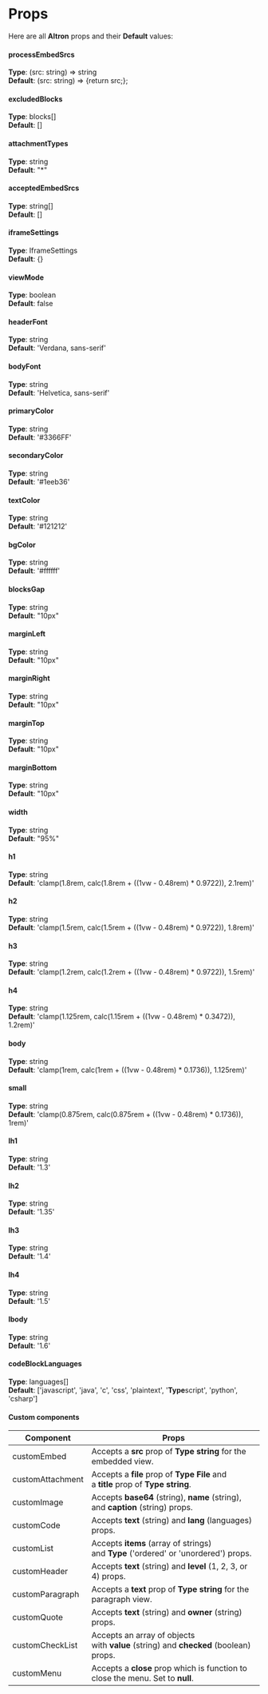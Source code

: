 # Props

Here are all **Altron** props and their **Default** values:

#### processEmbedSrcs

**Type**: (src: string) => string  
**Default**: (src: string) => {return src;};

#### excludedBlocks

**Type**: blocks[]  
**Default**: []

#### attachmentTypes

**Type**: string  
**Default**: "\*"

#### acceptedEmbedSrcs

**Type**: string[]  
**Default**: []

#### iframeSettings

**Type**: IframeSettings  
**Default**: {}

#### viewMode

**Type**: boolean  
**Default**: false

#### headerFont

**Type**: string  
**Default**: 'Verdana, sans-serif'

#### bodyFont

**Type**: string  
**Default**: 'Helvetica, sans-serif'

#### primaryColor

**Type**: string  
**Default**: '#3366FF'

#### secondaryColor

**Type**: string  
**Default**: '#1eeb36'

#### textColor

**Type**: string  
**Default**: '#121212'

#### bgColor

**Type**: string  
**Default**: '#ffffff'

#### blocksGap

**Type**: string  
**Default**: "10px"

#### marginLeft

**Type**: string  
**Default**: "10px"

#### marginRight

**Type**: string  
**Default**: "10px"

#### marginTop

**Type**: string  
**Default**: "10px"

#### marginBottom

**Type**: string  
**Default**: "10px"

#### width

**Type**: string  
**Default**: "95%"

#### h1

**Type**: string  
**Default**: 'clamp(1.8rem, calc(1.8rem + ((1vw - 0.48rem) * 0.9722)), 2.1rem)'

#### h2

**Type**: string  
**Default**: 'clamp(1.5rem, calc(1.5rem + ((1vw - 0.48rem) * 0.9722)), 1.8rem)'

#### h3

**Type**: string  
**Default**: 'clamp(1.2rem, calc(1.2rem + ((1vw - 0.48rem) * 0.9722)), 1.5rem)'

#### h4

**Type**: string  
**Default**: 'clamp(1.125rem, calc(1.15rem + ((1vw - 0.48rem) * 0.3472)), 1.2rem)'

#### body

**Type**: string  
**Default**: 'clamp(1rem, calc(1rem + ((1vw - 0.48rem) * 0.1736)), 1.125rem)'

#### small

**Type**: string  
**Default**: 'clamp(0.875rem, calc(0.875rem + ((1vw - 0.48rem) * 0.1736)), 1rem)'

#### lh1

**Type**: string  
**Default**: '1.3'

#### lh2

**Type**: string  
**Default**: '1.35'

#### lh3

**Type**: string  
**Default**: '1.4'

#### lh4

**Type**: string  
**Default**: '1.5'

#### lbody

**Type**: string  
**Default**: '1.6'

#### codeBlockLanguages

**Type**: languages[]  
**Default**: ['javascript', 'java', 'c', 'css', 'plaintext', '**Type**script', 'python', 'csharp']


#### Custom components

|Component|Props|
|---|---|
|customEmbed|Accepts a **src** prop of **Type** **string** for the embedded view.|
|customAttachment|Accepts a **file** prop of **Type** **File** and a **title** prop of **Type** **string**.|
|customImage|Accepts **base64** (string), **name** (string), and **caption** (string) props.|
|customCode|Accepts **text** (string) and **lang** (languages) props.|
|customList|Accepts **items** (array of strings) and ****Type**** ('ordered' or 'unordered') props.|
|customHeader|Accepts **text** (string) and **level** (1, 2, 3, or 4) props.|
|customParagraph|Accepts a **text** prop of **Type** **string** for the paragraph view.|
|customQuote|Accepts **text** (string) and **owner** (string) props.|
|customCheckList|Accepts an array of objects with **value** (string) and **checked** (boolean) props.|
|customMenu|Accepts a **close** prop which is function to close the menu. Set to **null**.|